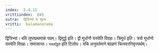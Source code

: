 ```yaml
---
index:  5.4.11
vrittiindex:  845
sutra:  द्वित्रिभ्यां ष मूध्र्नः
vritti:  balamanorama 
---
```


द्वित्रिभ्यां। `षे`ति लुप्तप्रथमाकं पदम्। द्विमूर्द्ध इति। द्वौ मूर्धानौ यस्येति विग्रहः। त्रिमूर्ध इति। त्रयो मूर्धानो यस्येति विग्रहः। समासान्तः। `नस्तद्धिते` इति टिलोपः। षचि अनुवर्तमाने षग्रहणं चित्स्वरनिवृत्त्यर्थम्। 

